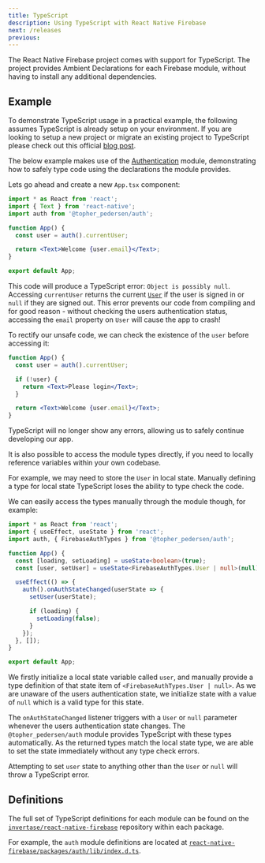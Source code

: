 ```yaml
---
title: TypeScript
description: Using TypeScript with React Native Firebase
next: /releases
previous:
---
```


The React Native Firebase project comes with support for TypeScript. The project provides
Ambient Declarations for each Firebase module, without having to install any additional dependencies.

## Example

To demonstrate TypeScript usage in a practical example, the following assumes TypeScript is already setup on your environment.
If you are looking to setup a new project or migrate an existing project to TypeScript please check out this official [blog post](https://facebook.github.io/react-native/blog/2018/05/07/using-typescript-with-react-native).

The below example makes use of the <a href="/auth">Authentication</a> module, demonstrating how to safely type code using the declarations the module provides.

Lets go ahead and create a new `App.tsx` component:

```jsx
import * as React from 'react';
import { Text } from 'react-native';
import auth from '@topher_pedersen/auth';

function App() {
  const user = auth().currentUser;

  return <Text>Welcome {user.email}</Text>;
}

export default App;
```

This code will produce a TypeScript error: `Object is possibly null`. Accessing `currentUser` returns the
current <a href="/reference/auth/user">`User`</a> if the user is signed in or `null` if
they are signed out. This error prevents our code from compiling and for good reason - without checking the users authentication status, accessing the `email` property on `User` will cause the app to crash!

To rectify our unsafe code, we can check the existence of the `user` before accessing it:

```jsx
function App() {
  const user = auth().currentUser;

  if (!user) {
    return <Text>Please login</Text>;
  }

  return <Text>Welcome {user.email}</Text>;
}
```

TypeScript will no longer show any errors, allowing us to safely continue developing our app.

It is also possible to access the module types directly, if you need to locally reference variables within your own codebase.

For example, we may need to store the `User` in local state. Manually defining a type for local state TypeScript loses the ability to type check the code.

We can easily access the types manually through the module though, for example:

```ts
import * as React from 'react';
import { useEffect, useState } from 'react';
import auth, { FirebaseAuthTypes } from '@topher_pedersen/auth';

function App() {
  const [loading, setLoading] = useState<boolean>(true);
  const [user, setUser] = useState<FirebaseAuthTypes.User | null>(null);

  useEffect(() => {
    auth().onAuthStateChanged(userState => {
      setUser(userState);

      if (loading) {
        setLoading(false);
      }
    });
  }, []);
}

export default App;
```

We firstly initialize a local state variable called `user`, and manually provide a type definition of that state item
of `<FirebaseAuthTypes.User | null>`. As we are unaware of the users authentication state, we initialize state with a value of `null`
which is a valid type for this state.

The `onAuthStateChanged` listener triggers with a `User` or `null` parameter whenever the users authentication state changes. The
`@topher_pedersen/auth` module provides TypeScript with these types automatically. As the returned types match
the local state type, we are able to set the state immediately without any type check errors.

Attempting to set `user` state to anything other than the `User` or `null` will throw a TypeScript error.

## Definitions

The full set of TypeScript definitions for each module can be found on the [`invertase/react-native-firebase`](https://github.com/invertase/react-native-firebase)
repository within each package.

For example, the `auth` module definitions are located at [`react-native-firebase/packages/auth/lib/index.d.ts`](https://github.com/invertase/react-native-firebase/blob/main/packages/auth/lib/index.d.ts).
